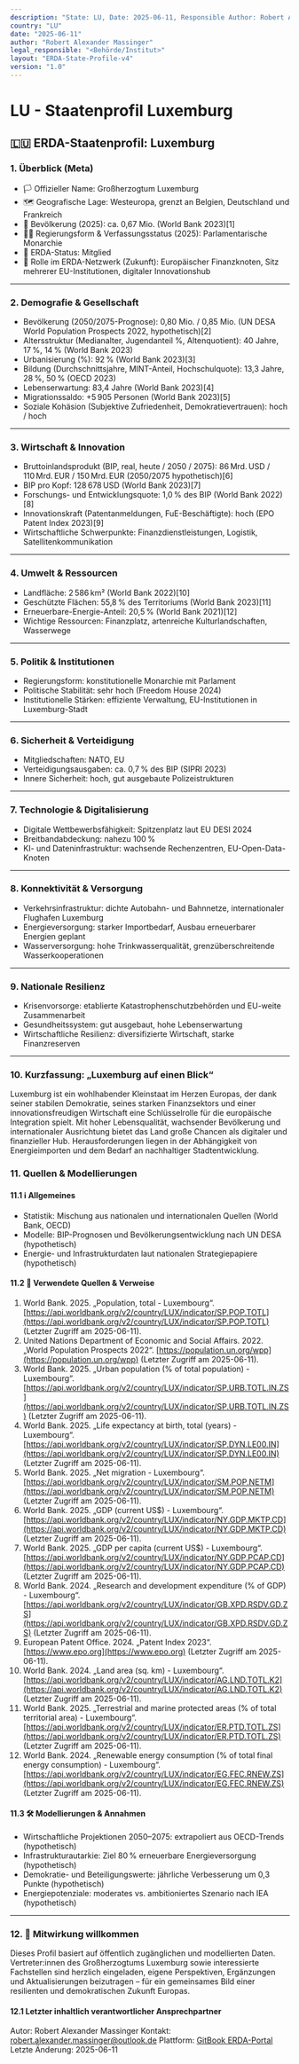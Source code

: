 ```yaml
---
description: "State: LU, Date: 2025-06-11, Responsible Author: Robert Alexander Massinger, if from official or institute: Legal Responsible [Author, Institute, Government]: <Behörde/Institut>"
country: "LU"
date: "2025-06-11"
author: "Robert Alexander Massinger"
legal_responsible: "<Behörde/Institut>"
layout: "ERDA-State-Profile-v4"
version: "1.0"
---
```


# LU - Staatenprofil Luxemburg

## 🇱🇺 ERDA-Staatenprofil: Luxemburg

### 1. Überblick (Meta)

* 🏳️ Offizieller Name: Großherzogtum Luxemburg
* 🗺️ Geografische Lage: Westeuropa, grenzt an Belgien, Deutschland und Frankreich
* 👥 Bevölkerung (2025): ca. 0,67 Mio. (World Bank 2023)[1]
* 🧑‍🎓 Regierungsform & Verfassungsstatus (2025): Parlamentarische Monarchie
* 📅 ERDA-Status: Mitglied
* 🧭 Rolle im ERDA-Netzwerk (Zukunft): Europäischer Finanzknoten, Sitz mehrerer EU-Institutionen, digitaler Innovationshub

***

### 2. Demografie & Gesellschaft

* Bevölkerung (2050/2075-Prognose): 0,80 Mio. / 0,85 Mio. (UN DESA World Population Prospects 2022, hypothetisch)[2]
* Altersstruktur (Medianalter, Jugendanteil %, Altenquotient): 40 Jahre, 17 %, 14 % (World Bank 2023)
* Urbanisierung (%): 92 % (World Bank 2023)[3]
* Bildung (Durchschnittsjahre, MINT-Anteil, Hochschulquote): 13,3 Jahre, 28 %, 50 % (OECD 2023)
* Lebenserwartung: 83,4 Jahre (World Bank 2023)[4]
* Migrationssaldo: +5 905 Personen (World Bank 2023)[5]
* Soziale Kohäsion (Subjektive Zufriedenheit, Demokratievertrauen): hoch / hoch

***

### 3. Wirtschaft & Innovation

* Bruttoinlandsprodukt (BIP, real, heute / 2050 / 2075): 86 Mrd. USD / 110 Mrd. EUR / 150 Mrd. EUR (2050/2075 hypothetisch)[6]
* BIP pro Kopf: 128 678 USD (World Bank 2023)[7]
* Forschungs- und Entwicklungsquote: 1,0 % des BIP (World Bank 2022)[8]
* Innovationskraft (Patentanmeldungen, FuE-Beschäftigte): hoch (EPO Patent Index 2023)[9]
* Wirtschaftliche Schwerpunkte: Finanzdienstleistungen, Logistik, Satellitenkommunikation

***

### 4. Umwelt & Ressourcen

* Landfläche: 2 586 km² (World Bank 2022)[10]
* Geschützte Flächen: 55,8 % des Territoriums (World Bank 2023)[11]
* Erneuerbare-Energie-Anteil: 20,5 % (World Bank 2021)[12]
* Wichtige Ressourcen: Finanzplatz, artenreiche Kulturlandschaften, Wasserwege

***

### 5. Politik & Institutionen

* Regierungsform: konstitutionelle Monarchie mit Parlament
* Politische Stabilität: sehr hoch (Freedom House 2024)
* Institutionelle Stärken: effiziente Verwaltung, EU-Institutionen in Luxemburg-Stadt

***

### 6. Sicherheit & Verteidigung

* Mitgliedschaften: NATO, EU
* Verteidigungsausgaben: ca. 0,7 % des BIP (SIPRI 2023)
* Innere Sicherheit: hoch, gut ausgebaute Polizeistrukturen

***

### 7. Technologie & Digitalisierung

* Digitale Wettbewerbsfähigkeit: Spitzenplatz laut EU DESI 2024
* Breitbandabdeckung: nahezu 100 %
* KI- und Dateninfrastruktur: wachsende Rechenzentren, EU-Open-Data-Knoten

***

### 8. Konnektivität & Versorgung

* Verkehrsinfrastruktur: dichte Autobahn- und Bahnnetze, internationaler Flughafen Luxemburg
* Energieversorgung: starker Importbedarf, Ausbau erneuerbarer Energien geplant
* Wasserversorgung: hohe Trinkwasserqualität, grenzüberschreitende Wasserkooperationen

***

### 9. Nationale Resilienz

* Krisenvorsorge: etablierte Katastrophenschutzbehörden und EU-weite Zusammenarbeit
* Gesundheitssystem: gut ausgebaut, hohe Lebenserwartung
* Wirtschaftliche Resilienz: diversifizierte Wirtschaft, starke Finanzreserven

***

### 10. Kurzfassung: „Luxemburg auf einen Blick“

Luxemburg ist ein wohlhabender Kleinstaat im Herzen Europas, der dank seiner stabilen Demokratie, seines starken Finanzsektors und einer innovationsfreudigen Wirtschaft eine Schlüsselrolle für die europäische Integration spielt. Mit hoher Lebensqualität, wachsender Bevölkerung und internationaler Ausrichtung bietet das Land große Chancen als digitaler und finanzieller Hub. Herausforderungen liegen in der Abhängigkeit von Energieimporten und dem Bedarf an nachhaltiger Stadtentwicklung.

### 11. Quellen & Modellierungen

#### 11.1 ℹ️ Allgemeines

* Statistik: Mischung aus nationalen und internationalen Quellen (World Bank, OECD)
* Modelle: BIP-Prognosen und Bevölkerungsentwicklung nach UN DESA (hypothetisch)
* Energie- und Infrastrukturdaten laut nationalen Strategiepapiere (hypothetisch)

#### 11.2 📎 Verwendete Quellen & Verweise

1. World Bank. 2025. „Population, total - Luxembourg“. [https://api.worldbank.org/v2/country/LUX/indicator/SP.POP.TOTL](https://api.worldbank.org/v2/country/LUX/indicator/SP.POP.TOTL) (Letzter Zugriff am 2025-06-11).
2. United Nations Department of Economic and Social Affairs. 2022. „World Population Prospects 2022“. [https://population.un.org/wpp](https://population.un.org/wpp) (Letzter Zugriff am 2025-06-11).
3. World Bank. 2025. „Urban population (% of total population) - Luxembourg“. [https://api.worldbank.org/v2/country/LUX/indicator/SP.URB.TOTL.IN.ZS](https://api.worldbank.org/v2/country/LUX/indicator/SP.URB.TOTL.IN.ZS) (Letzter Zugriff am 2025-06-11).
4. World Bank. 2025. „Life expectancy at birth, total (years) - Luxembourg“. [https://api.worldbank.org/v2/country/LUX/indicator/SP.DYN.LE00.IN](https://api.worldbank.org/v2/country/LUX/indicator/SP.DYN.LE00.IN) (Letzter Zugriff am 2025-06-11).
5. World Bank. 2025. „Net migration - Luxembourg“. [https://api.worldbank.org/v2/country/LUX/indicator/SM.POP.NETM](https://api.worldbank.org/v2/country/LUX/indicator/SM.POP.NETM) (Letzter Zugriff am 2025-06-11).
6. World Bank. 2025. „GDP (current US$) - Luxembourg“. [https://api.worldbank.org/v2/country/LUX/indicator/NY.GDP.MKTP.CD](https://api.worldbank.org/v2/country/LUX/indicator/NY.GDP.MKTP.CD) (Letzter Zugriff am 2025-06-11).
7. World Bank. 2025. „GDP per capita (current US$) - Luxembourg“. [https://api.worldbank.org/v2/country/LUX/indicator/NY.GDP.PCAP.CD](https://api.worldbank.org/v2/country/LUX/indicator/NY.GDP.PCAP.CD) (Letzter Zugriff am 2025-06-11).
8. World Bank. 2024. „Research and development expenditure (% of GDP) - Luxembourg“. [https://api.worldbank.org/v2/country/LUX/indicator/GB.XPD.RSDV.GD.ZS](https://api.worldbank.org/v2/country/LUX/indicator/GB.XPD.RSDV.GD.ZS) (Letzter Zugriff am 2025-06-11).
9. European Patent Office. 2024. „Patent Index 2023“. [https://www.epo.org](https://www.epo.org) (Letzter Zugriff am 2025-06-11).
10. World Bank. 2024. „Land area (sq. km) - Luxembourg“. [https://api.worldbank.org/v2/country/LUX/indicator/AG.LND.TOTL.K2](https://api.worldbank.org/v2/country/LUX/indicator/AG.LND.TOTL.K2) (Letzter Zugriff am 2025-06-11).
11. World Bank. 2025. „Terrestrial and marine protected areas (% of total territorial area) - Luxembourg“. [https://api.worldbank.org/v2/country/LUX/indicator/ER.PTD.TOTL.ZS](https://api.worldbank.org/v2/country/LUX/indicator/ER.PTD.TOTL.ZS) (Letzter Zugriff am 2025-06-11).
12. World Bank. 2024. „Renewable energy consumption (% of total final energy consumption) - Luxembourg“. [https://api.worldbank.org/v2/country/LUX/indicator/EG.FEC.RNEW.ZS](https://api.worldbank.org/v2/country/LUX/indicator/EG.FEC.RNEW.ZS) (Letzter Zugriff am 2025-06-11).

#### 11.3 🛠️ Modellierungen & Annahmen

* Wirtschaftliche Projektionen 2050–2075: extrapoliert aus OECD-Trends (hypothetisch)
* Infrastrukturautarkie: Ziel 80 % erneuerbare Energieversorgung (hypothetisch)
* Demokratie- und Beteiligungswerte: jährliche Verbesserung um 0,3 Punkte (hypothetisch)
* Energiepotenziale: moderates vs. ambitioniertes Szenario nach IEA (hypothetisch)

***

### 12. 🤝 Mitwirkung willkommen

Dieses Profil basiert auf öffentlich zugänglichen und modellierten Daten. Vertreter:innen des Großherzogtums Luxemburg sowie interessierte Fachstellen sind herzlich eingeladen, eigene Perspektiven, Ergänzungen und Aktualisierungen beizutragen – für ein gemeinsames Bild einer resilienten und demokratischen Zukunft Europas.

#### 12.1 Letzter inhaltlich verantwortlicher Ansprechpartner
Autor: Robert Alexander Massinger
Kontakt: [robert.alexander.massinger@outlook.de](mailto:robert.alexander.massinger@outlook.de)
Plattform: [GitBook ERDA-Portal](https://app.gitbook.com/o/nt9tg4PqKZ12DXO9pou1/s/vUquUrXlP5zeuZ20Fboy/)
Letzte Änderung: 2025-06-11
